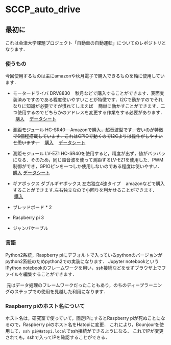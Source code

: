 # SCCP_auto_drive

## 最初に

これは会津大学課題プロジェクト「自動車の自動運転」についてのレポジトリとなります．

### 使うもの

今回使用するものは主にamazonや秋月電子で購入できるものを軸に使用しています．

- モータードライバ DRV8830 
    秋月などで購入することができます．表面実装済みですのである程度使いやすいことが特徴です．I2Cで動かすのでそれなりに知識が必要ですが慣れてしまえば
    簡単に動かすことができます．二つ使用するのでどちらかのアドレスを変更する作業をする必要があります．
    [購入](http://akizukidenshi.com/catalog/g/gK-06489/)
    [データシート](http://akizukidenshi.com/download/ds/akizuki/AE-MOTOR8830_manual.pdf)
    
 - ~~測距モジュール HC-SR40
    Amazonで購入，超音波型です．安いのが特徴で6個程搭載しています．これはGPIOで動くのでI2Cよりは操作がしやすいと思います．~~
    [購入](http://amzn.asia/jd95G4C)
    [データシート](http://akizukidenshi.com/download/ds/sainsmar/hc-sr04_ultrasonic_module_user_guidejohn_b.pdf)
	
 - 測距モジュール LV-EZ1
 	HC-SR40を使用すると，精度が出ず，値がバラバラになる．そのため，同じ超音波を使って測距するLV-EZ1を使用した．PWM制御ができ，GPIOピンを一つしか使用しないのである程度は使いやすい．
	[購入](https://www.switch-science.com/catalog/139/)
	[データシート](http://maxbotix.com/documents/LV-MaxSonar-EZ_Datasheet.pdf)

 - ギアボックス ダブルギヤボックス 左右独立4速タイプ 
    amazonなどで購入することができます.左右独立なので小回りを利かせることができます．
    [購入](http://amzn.asia/8rwZjWK)
    
 - ブレッドボード * 2
 - Raspberry pi 3
 - ジャンパケーブル
 
### 言語
  Python2系統，Raspberry piにデフォルトで入っているpythonのバージョンがpython2系統のためpython2での実装になります．
  Jupyter notebookというIPython notebookのフレームワークを用い，ssh接続などをせずブラウザ上でファイルを編集することができます．
  
  元はデータ処理のフレームワークだったこともあり，のちのディープラーニングのステップでの使用を見越した利用になります．

### Raspberry piのホスト名について
  ホスト名は，研究室で使っていて，固定IPにするとRaspberry piが死ぬことになるので，Raspberry piのホスト名をHatopiに変更．
  これにより，Bounjourを使用して，`ssh pi@Hatopi.local`でssh接続ができるようになる．
  これでIPが変更されても，sshで入ってIPを確認することができる．
